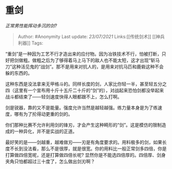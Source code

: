 # 重剑
*正常男性能挥动多沉的剑?*

> Author: #Anonymity
> Last update: *23/07/2021*
> Links:[[传统剑术]] [[神兵利器]]
> Tags:

“重剑”是一种因为工艺不行才造出来的应付物。因为冶铁技术不行，怕被打断，只好把剑做粗。做粗之后为了够得着马上马下的敌人也不能太短，这才出现“斩马刀”这种活见鬼的“战剑”。那不是用来对抗人的，是用来对抗马匹和鹿砦这种不会躲的东西的。

这种东西是没法拿来无甲格斗的。同样长度的剑，人家比你轻一半，甚至轻五分之四（这里有一个宣布用十斤十五斤二十斤的“剑”的），对战起来恐怕剑都没举起来战斗都结束了——轻剑速度快得人眼都跟不上，怎么打啊。

剑是锐器，靠的又不是能量。强度允许当然是越轻越强。练力量本身是为了练速度，哪有为了抡得动更重的剑的。

你们那种比赛不允许利用剑的锋刃，才会产生这种畸形的“剑”。这是模仿的限制造成的一种异化，并不是实战的正道。

最好笑的是——剑越重，越难做刃——刃是有角度要求的。用料极多的剑，如果长度不长到没法看，那么不是很厚，就是很宽。你的用料比一般正常剑多四倍，你是打算做四倍宽呢，还是打算做四倍长呢? 显然你是不能选四倍厚的。四倍厚、剑身夹角只怕都超过三十度了，怎么做出剑刃啊？

